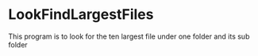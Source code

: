 LookFindLargestFiles
====================

This program is to look for the ten largest file under one folder and its sub folder

